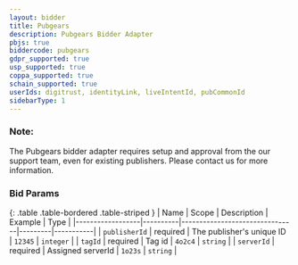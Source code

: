 ```yaml
---
layout: bidder
title: Pubgears
description: Pubgears Bidder Adapter
pbjs: true
biddercode: pubgears
gdpr_supported: true
usp_supported: true
coppa_supported: true
schain_supported: true
userIds: digitrust, identityLink, liveIntentId, pubCommonId
sidebarType: 1
---
```


### Note:
The Pubgears bidder adapter requires setup and approval from the our support team, even for existing publishers. Please contact us for more information.

### Bid Params

{: .table .table-bordered .table-striped }
| Name             | Scope    | Description                    | Example | Type      |
|------------------|----------|--------------------------------|---------|-----------|
| `publisherId`    | required | The publisher's unique ID      | `12345` | `integer` |
| `tagId`     | required | Tag id                         | `4o2c4` | `string`  |
| `serverId`       | required | Assigned serverId              | `1o23s` | `string`  |
